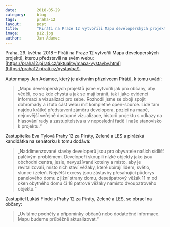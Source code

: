 ```yaml
---
date:         2018-05-29
category:     blog
tags:         praha-12
layout:       post
title:        "Piráti na Praze 12 vytvořili Mapu developerských projektů" 
image:        p12.jpg
author:       Jan Adamec
---
```


Praha, 29. května 2018 – Piráti na Praze 12 vytvořili Mapu developerských projektů, kterou představili na svém webu: [https://praha12.pirati.cz/aktuality/mapa-vystavby.html](https://praha12.pirati.cz/vystavba/).

Autor mapy Jan Adamec, který je aktivním příznivcem Pirátů, k tomu uvádí: 

> „Mapu developerských projektů jsme vytvořili jak pro občany, aby věděli, co se kde chystá a jak se mají bránit, tak i jako evidenci informací a vizualizací pro sebe. Rozhodli jsme se obojí spojit dohromady a i tuto část webu mít kompletně open-source. Lidé tam najdou krátké představení záměru developera, pozici na mapě, nejnovější veřejně dostupné vizualizace, historii projektu s odkazy na hlasování rady a zastupitelstva a v neposlední řadě i naše stanovisko k projektu.“ 

Zastupitelka Eva Tylová Prahy 12 za Piráty, Zelené a LES a pirátská kandidátka na senátorku k tomu dodává: 

> „Naddimenzované stavby developerů jsou pro obyvatele našich sídlišť palčivým problémem. Developeři skoupili nízké objekty jako jsou obchodní centra, jesle, nevyužívané kotelny a místo, aby je revitalizovali, místo nich staví věžáky, které ubírají lidem, světlo, slunce i zeleň. Největší excesy jsou zástavby přesahující půdorys panelového domu z jižní strany domu, desetipatrový věžák 11 m od oken obytného domu či 18 patrové věžáky namísto dvoupatrového objektu.“ 

Zastupitel Lukáš Findeis Prahy 12 za Piráty, Zelené a LES, se obrací na občany: 

> „Uvítáme podněty a připomínky občanů nebo dodatečné informace. Mapu budeme průběžně aktualizovat.“
